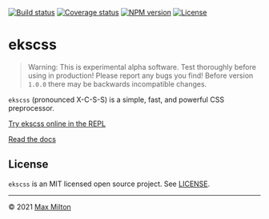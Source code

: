 [![Build status](https://img.shields.io/github/workflow/status/maxmilton/ekscss/ci)](https://github.com/maxmilton/ekscss/actions)
[![Coverage status](https://img.shields.io/codeclimate/coverage/MaxMilton/ekscss)](https://codeclimate.com/github/MaxMilton/ekscss)
[![NPM version](https://img.shields.io/npm/v/ekscss.svg)](https://www.npmjs.com/package/ekscss)
[![License](https://img.shields.io/github/license/maxmilton/ekscss.svg)](https://github.com/maxmilton/ekscss/blob/master/LICENSE)

# ekscss

> Warning: This is experimental alpha software. Test thoroughly before using in production! Please report any bugs you find! Before version `1.0.0` there may be backwards incompatible changes.

`ekscss` (pronounced X-C-S-S) is a simple, fast, and powerful CSS preprocessor.

[Try ekscss online in the REPL](https://ekscss-repl.web.app)

[Read the docs](https://ekscss.js.org)

<!--
## 'JS in CSS' style preprocessor

### Why

- PostCSS is (still) great but:
  - Fed up with inflexibility of plugins, especially plugin interoperability
  - Too many dependencies/complexity once you add plugins
- Compile speed
- Use case agnostic
- Light weight; leverages the power of JS
  - JS is already fantastic for easily manipulating strings
- Simplicity

#### Features

- Simple JS template literal (template string) syntax
- Global compile-time variables
  - And warnings when referenced vars are missing etc.
- Use plain JS for anything e.g. loops
- Fast — possibly the fastest full-featured CSS preprocessor
- CSS `@import` flattening
- Uses [stylis](https://github.com/thysultan/stylis.js) under the hood and inherits all its features including:
  - Nesting
  - Vendor prefixing
  - Minification

##### Bonus examples

- `calc()` can often be avoided since maths can be used at build-time (but we still need it sometimes for dynamic things calculated at run-time)
  - Worth breaking down the difference between build-time and run-time — like vars, calc, etc.

#### Drawbacks

- Opinionated; not many options; speed comes at a cost
- Best used for build-time processing. Although it can run in the browser, the XCSS compiler uses `new Function()` to eval code, which may be fine in a trusted context like local development or a CI pipeline, however on the web it may introduce potential for abuse.
  - Link to REPL for example of browser use.

### To Do

- Add "extends" feature to config
- Fix source map mapping for XCSS template expressions
- Add READMEs to remaining packages
- Add proper typescript support for `x` global
- An official way to remove unused styles
- Webpack plugin
- PostCSS syntax plugin then (related):
  - Stylelint plugin
  - Prettier plugin
  - VS Code syntax
- Documentation:
  - Currently, templates in XCSS (`${...}`) are still evaluated when they're in a _CSS comment_; ~to disable them it's necessary to comment out the code _inside the template_~ it's tricky to comment out XCSS code, so provide a solution or at least solid examples
  - Compiler browser bundle (browser compatible but no sourcemap support) + reinforce the potential security risk since the compiler uses a kind of eval
  - Architectural designations and goals + an overview of how compile works (especially the steps involved)
- Explain the "ekscss" name
- Add benchmarks:
  - Vs other CSS preprocessors
  - Overhead compared to raw stylis
  - Source map overhead
  - Overhead for each plugin
-->

## License

`ekscss` is an MIT licensed open source project. See [LICENSE](https://github.com/maxmilton/ekscss/blob/master/LICENSE).

---

© 2021 [Max Milton](https://maxmilton.com)
